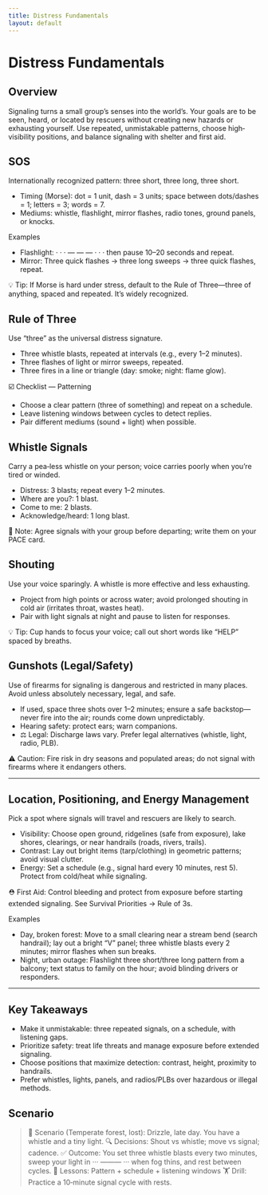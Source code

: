 ```yaml
---
title: Distress Fundamentals
layout: default
---
```


# Distress Fundamentals

## Overview
Signaling turns a small group’s senses into the world’s. Your goals are to be seen, heard, or located by rescuers without creating new hazards or exhausting yourself. Use repeated, unmistakable patterns, choose high‐visibility positions, and balance signaling with shelter and first aid.

## SOS
Internationally recognized pattern: three short, three long, three short.

- Timing (Morse): dot = 1 unit, dash = 3 units; space between dots/dashes = 1; letters = 3; words = 7.
- Mediums: whistle, flashlight, mirror flashes, radio tones, ground panels, or knocks.

Examples
- Flashlight: · · · — — — · · · then pause 10–20 seconds and repeat.
- Mirror: Three quick flashes → three long sweeps → three quick flashes, repeat.

💡 Tip: If Morse is hard under stress, default to the Rule of Three—three of anything, spaced and repeated. It’s widely recognized.

## Rule of Three
Use “three” as the universal distress signature.

- Three whistle blasts, repeated at intervals (e.g., every 1–2 minutes).
- Three flashes of light or mirror sweeps, repeated.
- Three fires in a line or triangle (day: smoke; night: flame glow).

☑️ Checklist — Patterning
- Choose a clear pattern (three of something) and repeat on a schedule.
- Leave listening windows between cycles to detect replies.
- Pair different mediums (sound + light) when possible.

## Whistle Signals
Carry a pea‑less whistle on your person; voice carries poorly when you’re tired or winded.

- Distress: 3 blasts; repeat every 1–2 minutes.
- Where are you?: 1 blast.
- Come to me: 2 blasts.
- Acknowledge/heard: 1 long blast.

📝 Note: Agree signals with your group before departing; write them on your PACE card.

## Shouting
Use your voice sparingly. A whistle is more effective and less exhausting.

- Project from high points or across water; avoid prolonged shouting in cold air (irritates throat, wastes heat).
- Pair with light signals at night and pause to listen for responses.

💡 Tip: Cup hands to focus your voice; call out short words like “HELP” spaced by breaths.

## Gunshots (Legal/Safety)
Use of firearms for signaling is dangerous and restricted in many places. Avoid unless absolutely necessary, legal, and safe.

- If used, space three shots over 1–2 minutes; ensure a safe backstop—never fire into the air; rounds come down unpredictably.
- Hearing safety: protect ears; warn companions.
- ⚖️ Legal: Discharge laws vary. Prefer legal alternatives (whistle, light, radio, PLB).

⚠️ Caution: Fire risk in dry seasons and populated areas; do not signal with firearms where it endangers others.

---

## Location, Positioning, and Energy Management
Pick a spot where signals will travel and rescuers are likely to search.

- Visibility: Choose open ground, ridgelines (safe from exposure), lake shores, clearings, or near handrails (roads, rivers, trails).
- Contrast: Lay out bright items (tarp/clothing) in geometric patterns; avoid visual clutter.
- Energy: Set a schedule (e.g., signal hard every 10 minutes, rest 5). Protect from cold/heat while signaling.

⛑️ First Aid: Control bleeding and protect from exposure before starting extended signaling. See Survival Priorities → Rule of 3s.

Examples
- Day, broken forest: Move to a small clearing near a stream bend (search handrail); lay out a bright “V” panel; three whistle blasts every 2 minutes; mirror flashes when sun breaks.
- Night, urban outage: Flashlight three short/three long pattern from a balcony; text status to family on the hour; avoid blinding drivers or responders.

---

## Key Takeaways
- Make it unmistakable: three repeated signals, on a schedule, with listening gaps.
- Prioritize safety: treat life threats and manage exposure before extended signaling.
- Choose positions that maximize detection: contrast, height, proximity to handrails.
- Prefer whistles, lights, panels, and radios/PLBs over hazardous or illegal methods.

## Scenario

> 🧭 Scenario (Temperate forest, lost): Drizzle, late day. You have a whistle and a tiny light.
> 🔍 Decisions: Shout vs whistle; move vs signal; cadence.
> ✅ Outcome: You set three whistle blasts every two minutes, sweep your light in ··· ——— ··· when fog thins, and rest between cycles.
> 🧠 Lessons: Pattern + schedule + listening windows
> 🏋️ Drill: Practice a 10‑minute signal cycle with rests.
